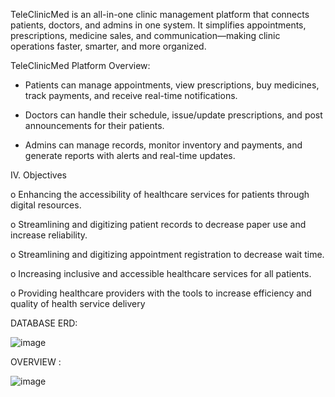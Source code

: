 TeleClinicMed is an all-in-one clinic management platform that connects patients, doctors, and admins in one system. It simplifies appointments, prescriptions, medicine sales, and communication—making clinic operations faster, smarter, and more organized.

TeleClinicMed Platform Overview:

- Patients can manage appointments, view prescriptions, buy medicines, track payments, and receive real-time notifications.

- Doctors can handle their schedule, issue/update prescriptions, and post announcements for their patients.

- Admins can manage records, monitor inventory and payments, and generate reports with alerts and real-time updates.



IV.	Objectives 

o	Enhancing the accessibility of healthcare services for patients through digital resources.

o	Streamlining and digitizing patient records to decrease paper use and increase reliability.

o	Streamlining and digitizing appointment registration to decrease wait time.

o	Increasing inclusive and accessible healthcare services for all patients.

o	Providing healthcare providers with the tools to increase efficiency and quality of health service delivery 

DATABASE ERD: 

![image](https://github.com/user-attachments/assets/abd28d96-4b12-4c37-9174-da2fee1dfca1)


OVERVIEW : 

![image](https://github.com/user-attachments/assets/1541a08e-6560-45e3-b39e-058a95bc8d11)
